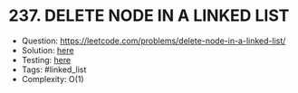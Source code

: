 # 237. DELETE NODE IN A LINKED LIST

* Question: https://leetcode.com/problems/delete-node-in-a-linked-list/
* Solution: [here](Solution.java)
* Testing: [here](SolutionTest.java)
* Tags: #linked_list
* Complexity: O(1)
